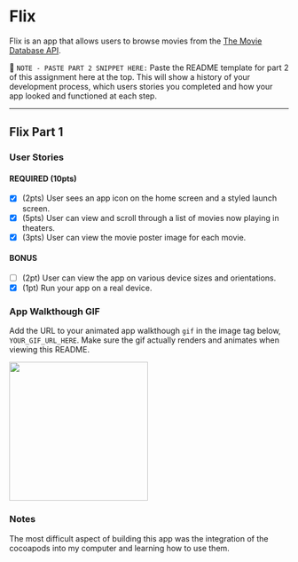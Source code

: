 # Flix

Flix is an app that allows users to browse movies from the [The Movie Database API](http://docs.themoviedb.apiary.io/#).

📝 `NOTE - PASTE PART 2 SNIPPET HERE:` Paste the README template for part 2 of this assignment here at the top. This will show a history of your development process, which users stories you completed and how your app looked and functioned at each step.

---

## Flix Part 1

### User Stories

#### REQUIRED (10pts)
- [x] (2pts) User sees an app icon on the home screen and a styled launch screen.
- [x] (5pts) User can view and scroll through a list of movies now playing in theaters.
- [x] (3pts) User can view the movie poster image for each movie.

#### BONUS
- [ ] (2pt) User can view the app on various device sizes and orientations.
- [x] (1pt) Run your app on a real device.

### App Walkthough GIF
Add the URL to your animated app walkthough `gif` in the image tag below, `YOUR_GIF_URL_HERE`. Make sure the gif actually renders and animates when viewing this README. 

<img src="http://g.recordit.co/FXSQYpa7eK.gif" width=250><br>



### Notes
The most difficult aspect of building this app was the integration of the cocoapods into my computer and learning how to use them.

